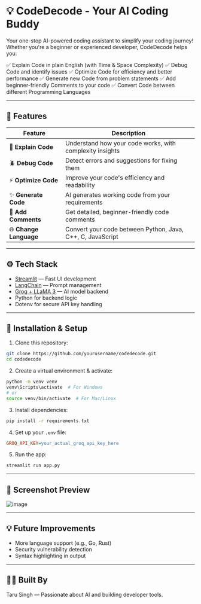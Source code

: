 # 💡 CodeDecode - Your AI Coding Buddy

Your one-stop AI-powered coding assistant to simplify your coding journey! Whether you're a beginner or experienced developer, CodeDecode helps you:

✅ Explain Code in plain English (with Time & Space Complexity)
✅ Debug Code and identify issues
✅ Optimize Code for efficiency and better performance
✅ Generate new Code from problem statements
✅ Add beginner-friendly Comments to your code
✅ Convert Code between different Programming Languages

---

## 🚀 Features

| Feature                | Description                                                |
| ---------------------- | ---------------------------------------------------------- |
| 🧠 **Explain Code**    | Understand how your code works, with complexity insights   |
| 🪲 **Debug Code**      | Detect errors and suggestions for fixing them              |
| ⚡ **Optimize Code**    | Improve your code's efficiency and readability             |
| ✨ **Generate Code**    | AI generates working code from your requirements           |
| 💬 **Add Comments**    | Get detailed, beginner-friendly code comments              |
| 🌐 **Change Language** | Convert your code between Python, Java, C++, C, JavaScript |

---

## ⚙️ Tech Stack

* [Streamlit](https://streamlit.io/) — Fast UI development
* [LangChain](https://www.langchain.com/) — Prompt management
* [Groq + LLaMA 3](https://groq.com/) — AI model backend
* Python for backend logic
* Dotenv for secure API key handling

---

## 🔧 Installation & Setup

1. Clone this repository:

```bash
git clone https://github.com/yourusername/codedecode.git
cd codedecode
```

2. Create a virtual environment & activate:

```bash
python -m venv venv
venv\Scripts\activate  # For Windows
# or
source venv/bin/activate  # For Mac/Linux
```

3. Install dependencies:

```bash
pip install -r requirements.txt
```

4. Set up your `.env` file:

```ini
GROQ_API_KEY=your_actual_groq_api_key_here
```

5. Run the app:

```bash
streamlit run app.py
```

---

## 📸 Screenshot Preview

![image](https://github.com/user-attachments/assets/f3da41ab-cda6-4983-b8c1-e8f603ffa1df)


---

## 💡 Future Improvements

* More language support (e.g., Go, Rust)
* Security vulnerability detection
* Syntax highlighting in output

---

## 👩‍💻 Built By

Taru Singh — Passionate about AI and building developer tools.
